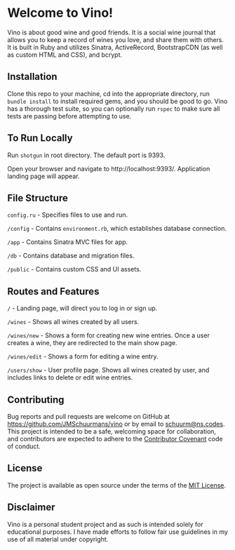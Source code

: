 # Welcome to Vino!

Vino is about good wine and good friends. It is a social wine journal that allows you to keep a record of wines you love, and share them with others. It is built in Ruby and utilizes Sinatra, ActiveRecord, BootstrapCDN (as well as custom HTML and CSS), and bcrypt.


## Installation


Clone this repo to your machine, cd into the appropriate directory, run ``bundle install`` to install required gems, and you should be good to go. Vino has a thorough test suite, so you can optionally run ``rspec`` to make sure all tests are passing before attempting to use.


## To Run Locally


Run ``shotgun`` in root directory. The default port is 9393.

Open your browser and navigate to http://localhost:9393/. Application landing page will appear.


## File Structure


``config.ru`` - Specifies files to use and run.

``/config`` - Contains ``environment.rb``, which establishes database connection.

``/app`` - Contains Sinatra MVC files for app.

``/db`` - Contains database and migration files.

``/public`` - Contains custom CSS and UI assets.


## Routes and Features


``/`` - Landing page, will direct you to log in or sign up.

``/wines`` - Shows all wines created by all users.

``/wines/new`` - Shows a form for creating new wine entries. Once a user creates a wine, they are redirected to the main show page.

``/wines/edit`` - Shows a form for editing a wine entry.

``/users/show`` - User profile page. Shows all wines created by user, and includes links to delete or edit wine entries.


## Contributing


Bug reports and pull requests are welcome on GitHub at https://github.com/JMSchuurmans/vino or by email to schuurm@ns.codes. This project is intended to be a safe, welcoming space for collaboration, and contributors are expected to adhere to the [Contributor Covenant](http://contributor-covenant.org) code of conduct.


## License


The project is available as open source under the terms of the [MIT License](http://opensource.org/licenses/MIT).


## Disclaimer


Vino is a personal student project and as such is intended solely for educational purposes. I have made efforts to follow fair use guidelines in my use of all material under copyright.
